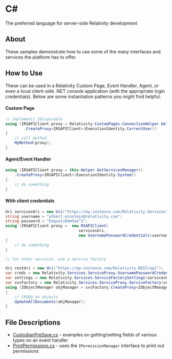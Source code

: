 # C#
The preferred language for server-side Relativity development

## About
These samples demonstrate how to use some of the many interfaces and services the platform has to offer. 

## How to Use
These can be used in a Relativity Custom Page, Event Handler, Agent, or even a local client-side .NET console application 
(with the appropriate login credentials). Below are some instantiation patterns you might find helpful.

#### Custom Page
```C#
// implements IDisposable
using (IRSAPIClient proxy = Relativity.CustomPages.ConnectionHelper.Helper().GetServicesManager()
        .CreateProxy<IRSAPIClient>(ExecutionIdentity.CurrentUser))
{
    // call method
    MyMethod(proxy);
}
```

#### Agent/Event Handler
```C#
using (IRSAPIClient proxy = this.Helper.GetServicesManager()
    .CreateProxy<IRSAPIClient>(ExecutionIdentity.System))
{
    // do something
}
```

#### With client credentials
```C#
Uri servicesUri = new Uri("https://my-instance.com/Relativity.Services");
string username = "albert.einstein@relativity.com";
string password = "EequalsEmmSee^2";
using (IRSAPIClient proxy =  new RSAPIClient(
                                servicesUri,
                                new UsernamePasswordCredentials(username, password))
{
    // do something
}

// for other services, use a service factory

Uri restUri = new Uri("https://my-instance.com/Relativity.REST/api");
var creds = new Relativity.Services.ServiceProxy.UsernamePasswordCredentials(username, password);
var settings = new Relativity.Services.ServiceFactorySettings(servicesUri, restUri, creds);
var svcFactory = new Relativity.Services.ServiceProxy.ServiceFactory(settings);
using (IObjectManager objManager = svcFactory.CreateProxy<IObjectManager>())
{
    // CRUDQ on objects
    UpdateAllDocuments(objManager);
}

```

## File Descriptions
* [CustodianPreSave.cs](CustodianPreSave.cs) - examples on getting/setting fields of various types on an event handler
* [PrintPermissions.cs](PrintPermissions.cs) - uses the `IPermissionManager` interface to print out permissions

